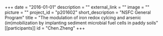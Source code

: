 +++
date = "2016-01-01"
description = ""
external_link = ""
image = ""
picture = ""
project_id = "p201602"
short_description = "NSFC General Program"
title = "The modulation of iron redox cylcing and arsenic (im)mobilization by implanting sediment microbial fuel cells in paddy soils"
[[participants]]
    id = "Chen.Zheng"
+++
